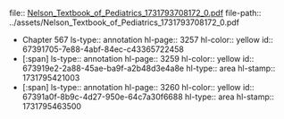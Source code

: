 file:: [Nelson_Textbook_of_Pediatrics_1731793708172_0.pdf](../assets/Nelson_Textbook_of_Pediatrics_1731793708172_0.pdf)
file-path:: ../assets/Nelson_Textbook_of_Pediatrics_1731793708172_0.pdf

- Chapter 567
  ls-type:: annotation
  hl-page:: 3257
  hl-color:: yellow
  id:: 67391705-7e88-4abf-84ec-c43365722458
- [:span]
  ls-type:: annotation
  hl-page:: 3259
  hl-color:: yellow
  id:: 673919e2-2a88-45ae-ba9f-a2b48d3e4a8e
  hl-type:: area
  hl-stamp:: 1731795421003
- [:span]
  ls-type:: annotation
  hl-page:: 3260
  hl-color:: yellow
  id:: 67391a0f-8b9c-4d27-950e-64c7a30f6688
  hl-type:: area
  hl-stamp:: 1731795463500